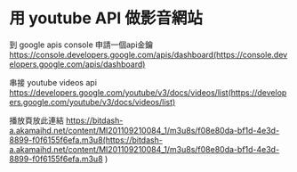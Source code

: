 # 用 youtube API 做影音網站

到 google apis console 申請⼀個api⾦鑰
https://console.developers.google.com/apis/dashboard(https://console.developers.google.com/apis/dashboard)

串接 youtube videos api 
https://developers.google.com/youtube/v3/docs/videos/list(https://developers.google.com/youtube/v3/docs/videos/list)

播放頁放此連結
https://bitdash-a.akamaihd.net/content/MI201109210084_1/m3u8s/f08e80da-bf1d-4e3d-8899-f0f6155f6efa.m3u8(https://bitdash-a.akamaihd.net/content/MI201109210084_1/m3u8s/f08e80da-bf1d-4e3d-8899-f0f6155f6efa.m3u8 )

